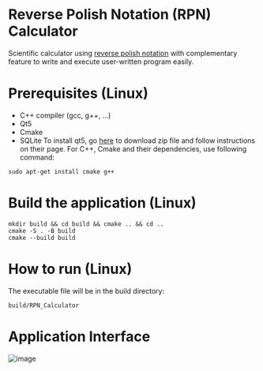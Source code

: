 # Reverse Polish Notation (RPN) Calculator

Scientific calculator using [reverse polish notation](https://en.wikipedia.org/wiki/Reverse_Polish_notation) with complementary feature to write and execute user-written program easily.

# Prerequisites (Linux)
* C++ compiler (gcc, g++, ...)
* Qt5
* Cmake
* SQLite
To install qt5, go [here](https://www.qt.io/offline-installers) to download zip file and follow instructions on their page. For C++, Cmake and their dependencies, use following command:
```
sudo apt-get install cmake g++
```

# Build the application (Linux)
```
mkdir build && cd build && cmake .. && cd ..
cmake -S . -B build
cmake --build build
```

# How to run (Linux)
The executable file will be in the build directory:
```
build/RPN_Calculator
```

# Application Interface
![image](https://user-images.githubusercontent.com/40765474/111141668-18039f80-8584-11eb-84d6-31bc3c3a496c.png)
